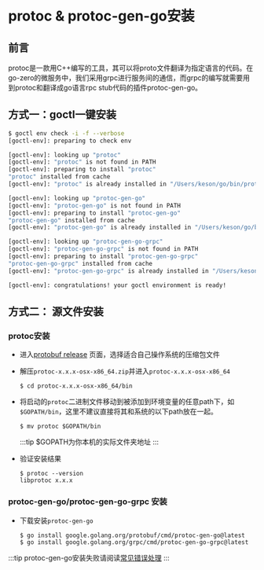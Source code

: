 # protoc & protoc-gen-go安装

## 前言
protoc是一款用C++编写的工具，其可以将proto文件翻译为指定语言的代码。在go-zero的微服务中，我们采用grpc进行服务间的通信，而grpc的编写就需要用到protoc和翻译成go语言rpc stub代码的插件protoc-gen-go。

## 方式一：goctl一键安装

```bash
$ goctl env check -i -f --verbose                                 
[goctl-env]: preparing to check env

[goctl-env]: looking up "protoc"
[goctl-env]: "protoc" is not found in PATH
[goctl-env]: preparing to install "protoc"
"protoc" installed from cache
[goctl-env]: "protoc" is already installed in "/Users/keson/go/bin/protoc"

[goctl-env]: looking up "protoc-gen-go"
[goctl-env]: "protoc-gen-go" is not found in PATH
[goctl-env]: preparing to install "protoc-gen-go"
"protoc-gen-go" installed from cache
[goctl-env]: "protoc-gen-go" is already installed in "/Users/keson/go/bin/protoc-gen-go"

[goctl-env]: looking up "protoc-gen-go-grpc"
[goctl-env]: "protoc-gen-go-grpc" is not found in PATH
[goctl-env]: preparing to install "protoc-gen-go-grpc"
"protoc-gen-go-grpc" installed from cache
[goctl-env]: "protoc-gen-go-grpc" is already installed in "/Users/keson/go/bin/protoc-gen-go-grpc"

[goctl-env]: congratulations! your goctl environment is ready!
```

## 方式二： 源文件安装

### protoc安装

* 进入[protobuf release](https://github.com/protocolbuffers/protobuf/releases) 页面，选择适合自己操作系统的压缩包文件
* 解压`protoc-x.x.x-osx-x86_64.zip`并进入`protoc-x.x.x-osx-x86_64`
    ```shell
    $ cd protoc-x.x.x-osx-x86_64/bin
    ```
* 将启动的`protoc`二进制文件移动到被添加到环境变量的任意path下，如`$GOPATH/bin`，这里不建议直接将其和系统的以下path放在一起。
    ```shell
    $ mv protoc $GOPATH/bin
    ```
    
    :::tip
    $GOPATH为你本机的实际文件夹地址
    :::

* 验证安装结果
    ```shell
    $ protoc --version
    libprotoc x.x.x
    ```

### protoc-gen-go/protoc-gen-go-grpc 安装
* 下载安装`protoc-gen-go`
    ```shell
    $ go install google.golang.org/protobuf/cmd/protoc-gen-go@latest
    $ go install google.golang.org/grpc/cmd/protoc-gen-go-grpc@latest
    ```

:::tip
protoc-gen-go安装失败请阅读[常见错误处理](../faq/error)
:::
